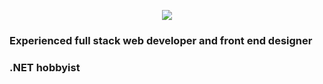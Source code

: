 <p align="center">
<img src="https://skillicons.dev/icons?i=js,html,css,react,aws,blender,cs,dotnet,express,git,github,java,md,mongodb,mysql,nodejs,powershell,py,selenium,unity,vscode,visualstudio&perline=11">
</p>

<h3>Experienced full stack web developer and front end designer</h3>
<h3>.NET hobbyist</h3>


